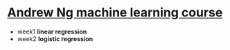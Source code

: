 # [Andrew Ng machine learning course](https://www.coursera.org/learn/machine-learning)

- week1 __linear regression__
- week2 __logistic regression__